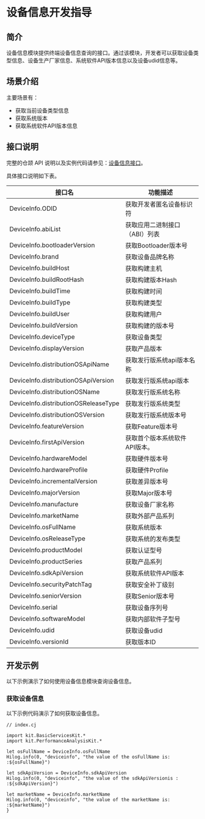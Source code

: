 # 设备信息开发指导

## 简介

设备信息模块提供终端设备信息查询的接口。通过该模块，开发者可以获取设备类型信息、设备生产厂家信息、系统软件API版本信息以及设备udid信息等。

## 场景介绍

主要场景有：

- 获取当前设备类型信息
- 获取系统版本
- 获取系统软件API版本信息

## 接口说明

完整的仓颉 API 说明以及实例代码请参见：[设备信息接口](../../../../reference/source_zh_cn/BasicServicesKit/cj-apis-device_info.md)。

具体接口说明如下表。

| 接口名 | 功能描述 |
| ------------------------------------------ | ----------------------------------------------------------- |
| DeviceInfo.ODID | 获取开发者匿名设备标识符 |
| DeviceInfo.abiList | 获取应用二进制接口（ABI）列表|
| DeviceInfo.bootloaderVersion | 获取Bootloader版本号|
| DeviceInfo.brand | 获取设备品牌名称 |
| DeviceInfo.buildHost | 获取构建主机 |
| DeviceInfo.buildRootHash | 获取构建版本Hash |
| DeviceInfo.buildTime | 获取构建时间 |
| DeviceInfo.buildType | 获取构建类型 |
| DeviceInfo.buildUser | 获取构建用户 |
| DeviceInfo.buildVersion | 获取构建的版本号 |
| DeviceInfo.deviceType | 获取设备类型 |
| DeviceInfo.displayVersion | 获取产品版本 |
| DeviceInfo.distributionOSApiName | 获取发行版系统api版本名称|
| DeviceInfo.distributionOSApiVersion | 获取发行版系统api版本 |
| DeviceInfo.distributionOSName | 获取发行版系统名称 |
| DeviceInfo.distributionOSReleaseType | 获取发行版系统类型 |
| DeviceInfo.distributionOSVersion | 获取发行版系统版本号 |
| DeviceInfo.featureVersion | 获取Feature版本号 |
| DeviceInfo.firstApiVersion | 获取首个版本系统软件API版本。|
| DeviceInfo.hardwareModel | 获取硬件版本号|
| DeviceInfo.hardwareProfile | 获取硬件Profile|
| DeviceInfo.incrementalVersion | 获取差异版本号|
| DeviceInfo.majorVersion | 获取Major版本号|
| DeviceInfo.manufacture | 获取设备厂家名称|
| DeviceInfo.marketName | 获取外部产品系列 |
| DeviceInfo.osFullName | 获取系统版本 |
| DeviceInfo.osReleaseType | 获取系统的发布类型 |
| DeviceInfo.productModel | 获取认证型号|
| DeviceInfo.productSeries | 获取产品系列 |
| DeviceInfo.sdkApiVersion | 获取系统软件API版本 |
| DeviceInfo.securityPatchTag | 获取安全补丁级别 |
| DeviceInfo.seniorVersion | 获取Senior版本号 |
| DeviceInfo.serial | 获取设备序列号 |
| DeviceInfo.softwareModel | 获取内部软件子型号 |
| DeviceInfo.udid | 获取设备udid |
| DeviceInfo.versionId | 获取版本ID |


## 开发示例

以下示例演示了如何使用设备信息模块查询设备信息。

### 获取设备信息

以下示例代码演示了如何获取设备信息。

<!-- compile -->

```cangjie
// index.cj

import kit.BasicServicesKit.*
import kit.PerformanceAnalysisKit.*

let osFullName = DeviceInfo.osFullName
Hilog.info(0, "deviceinfo", "the value of the osFullName is: :${osFullName}")

let sdkApiVersion = DeviceInfo.sdkApiVersion
Hilog.info(0, "deviceinfo", "the value of the sdkApiVersionis : :${sdkApiVersion}")

let marketName = DeviceInfo.marketName
Hilog.info(0, "deviceinfo", "the value of the marketName is: :${marketName}")
}
```
